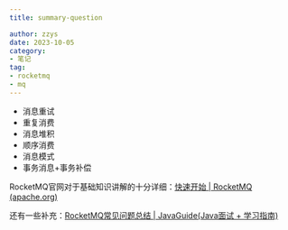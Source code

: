 ```yaml
---
title: summary-question

author: zzys
date: 2023-10-05
category:
- 笔记
tag:
- rocketmq
- mq
---
```


- 消息重试
- 重复消费
- 消息堆积
- 顺序消费
- 消息模式
- 事务消息+事务补偿

RocketMQ官网对于基础知识讲解的十分详细：[快速开始 | RocketMQ (apache.org)](https://rocketmq.apache.org/zh/docs/quickStart/01quickstart)

还有一些补充：[RocketMQ常见问题总结 | JavaGuide(Java面试 + 学习指南)](https://javaguide.cn/high-performance/message-queue/rocketmq-questions.html)

